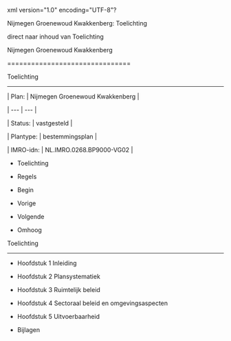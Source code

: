 xml version\="1\.0" encoding\="UTF\-8"?

Nijmegen Groenewoud Kwakkenberg: Toelichting

direct naar inhoud van Toelichting

Nijmegen Groenewoud Kwakkenberg

===============================

Toelichting

-----------

| Plan: | Nijmegen Groenewoud Kwakkenberg |

| --- | --- |

| Status: | vastgesteld |

| Plantype: | bestemmingsplan |

| IMRO\-idn: | NL.IMRO.0268\.BP9000\-VG02 |

* Toelichting

* Regels

* Begin

* Vorige

* Volgende

* Omhoog

Toelichting

-----------

* Hoofdstuk 1 Inleiding

* Hoofdstuk 2 Plansystematiek

* Hoofdstuk 3 Ruimtelijk beleid

* Hoofdstuk 4 Sectoraal beleid en omgevingsaspecten

* Hoofdstuk 5 Uitvoerbaarheid

* Bijlagen